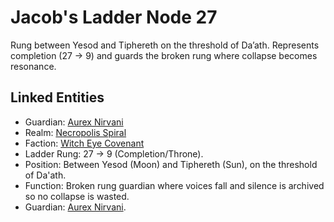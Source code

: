 # Jacob's Ladder Node 27
Rung between Yesod and Tiphereth on the threshold of Da’ath. Represents completion (27 → 9) and guards the broken rung where collapse becomes resonance.

## Linked Entities
- Guardian: [Aurex Nirvani](../characters/aurex_nirvani.md)
- Realm: [Necropolis Spiral](../realms/necropolis_spiral.md)
- Faction: [Witch Eye Covenant](../factions/witch_eye.md)
- Ladder Rung: 27 → 9 (Completion/Throne).
- Position: Between Yesod (Moon) and Tiphereth (Sun), on the threshold of Da'ath.
- Function: Broken rung guardian where voices fall and silence is archived so no collapse is wasted.
- Guardian: [Aurex Nirvani](../characters/aurex_nirvani.md).


